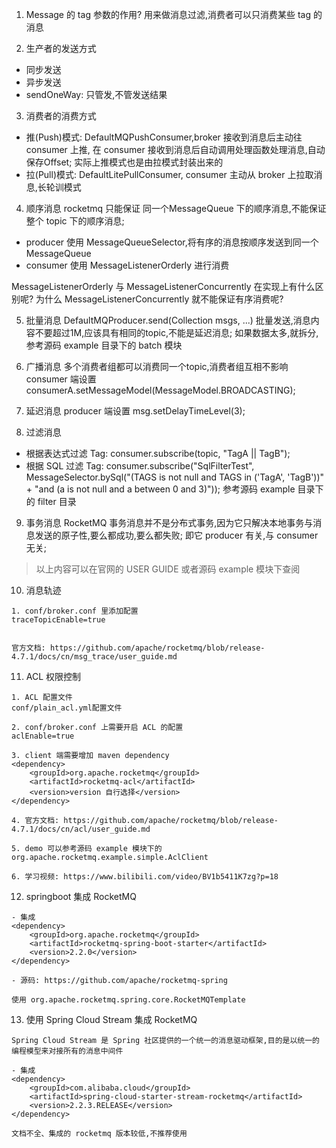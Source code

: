 1. Message 的 tag 参数的作用?
用来做消息过滤,消费者可以只消费某些 tag 的消息

2. 生产者的发送方式
- 同步发送
- 异步发送
- sendOneWay: 只管发,不管发送结果

3. 消费者的消费方式
- 推(Push)模式: DefaultMQPushConsumer,broker 接收到消息后主动往 consumer 上推,
 在 consumer 接收到消息后自动调用处理函数处理消息,自动保存Offset; 实际上推模式也是由拉模式封装出来的
- 拉(Pull)模式: DefaultLitePullConsumer, consumer 主动从 broker 上拉取消息,长轮训模式

4. 顺序消息
rocketmq 只能保证 同一个MessageQueue 下的顺序消息,不能保证整个 topic 下的顺序消息;
- producer 使用 MessageQueueSelector,将有序的消息按顺序发送到同一个 MessageQueue
- consumer 使用 MessageListenerOrderly 进行消费

MessageListenerOrderly 与 MessageListenerConcurrently 在实现上有什么区别呢? 
为什么 MessageListenerConcurrently 就不能保证有序消费呢?

5. 批量消息
DefaultMQProducer.send(Collection<Message> msgs, ...)
批量发送,消息内容不要超过1M,应该具有相同的topic,不能是延迟消息;
如果数据太多,就拆分,参考源码 example 目录下的 batch 模块

6. 广播消息
多个消费者组都可以消费同一个topic,消费者组互相不影响
consumer 端设置  consumerA.setMessageModel(MessageModel.BROADCASTING);

7. 延迟消息
producer 端设置 msg.setDelayTimeLevel(3);

8. 过滤消息
- 根据表达式过滤 Tag:  consumer.subscribe(topic, "TagA || TagB");
- 根据 SQL 过滤 Tag:  consumer.subscribe("SqlFilterTest",
  MessageSelector.bySql("(TAGS is not null and TAGS in ('TagA', 'TagB'))" +
    "and (a is not null and a between 0 and 3)"));
参考源码 example 目录下的 filter 目录

9. 事务消息
RocketMQ 事务消息并不是分布式事务,因为它只解决本地事务与消息发送的原子性,要么都成功,要么都失败;
即它 producer 有关,与 consumer 无关;


> 以上内容可以在官网的 USER GUIDE 或者源码 example 模块下查阅


10. 消息轨迹
```
1. conf/broker.conf 里添加配置
traceTopicEnable=true


官方文档: https://github.com/apache/rocketmq/blob/release-4.7.1/docs/cn/msg_trace/user_guide.md
```

11. ACL 权限控制
```
1. ACL 配置文件
conf/plain_acl.yml配置文件 

2. conf/broker.conf 上需要开启 ACL 的配置
aclEnable=true

3. client 端需要增加 maven dependency
<dependency>
    <groupId>org.apache.rocketmq</groupId>
    <artifactId>rocketmq-acl</artifactId>
    <version>version 自行选择</version>
</dependency>

4. 官方文档: https://github.com/apache/rocketmq/blob/release-4.7.1/docs/cn/acl/user_guide.md

5. demo 可以参考源码 example 模块下的 org.apache.rocketmq.example.simple.AclClient

6. 学习视频: https://www.bilibili.com/video/BV1b5411K7zg?p=18
```

12. springboot 集成 RocketMQ
```
- 集成
<dependency>
    <groupId>org.apache.rocketmq</groupId>
    <artifactId>rocketmq-spring-boot-starter</artifactId>
    <version>2.2.0</version>
</dependency>

- 源码: https://github.com/apache/rocketmq-spring

使用 org.apache.rocketmq.spring.core.RocketMQTemplate

```

13. 使用 Spring Cloud Stream 集成 RocketMQ
```
Spring Cloud Stream 是 Spring 社区提供的一个统一的消息驱动框架,目的是以统一的编程模型来对接所有的消息中间件

- 集成
<dependency>
    <groupId>com.alibaba.cloud</groupId>
    <artifactId>spring-cloud-starter-stream-rocketmq</artifactId>
    <version>2.2.3.RELEASE</version>
</dependency>

文档不全、集成的 rocketmq 版本较低,不推荐使用
```